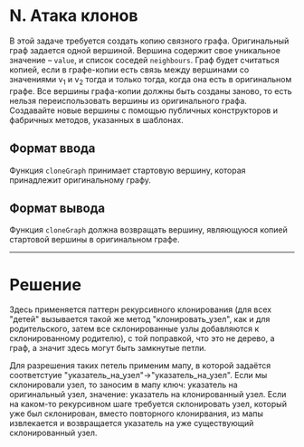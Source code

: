 # N. Атака клонов

В этой задаче требуется создать копию связного графа. Оригинальный граф задается одной вершиной. Вершина содержит свое уникальное значение – `value`, и список соседей `neighbours`. Граф будет считаться копией, если в графе-копии есть связь между вершинами со значениями v<sub>1</sub> и v<sub>2</sub> тогда и только тогда, когда она есть в оригинальном графе. Все вершины графа-копии должны быть созданы заново, то есть нельзя переиспользовать вершины из оригинального графа. Создавайте новые вершины с помощью публичных конструкторов и фабричных методов, указанных в шаблонах.

## Формат ввода

Функция `cloneGraph` принимает стартовую вершину, которая принадлежит оригинальному графу.

## Формат вывода

Функция `cloneGraph` должна возвращать вершину, являющуюся копией стартовой вершины в оригинальном графе.

---
# Решение

Здесь применяется паттерн рекурсивного клонирования (для всех "детей" вызывается такой же метод "клонировать_узел", как и для родительского, затем все склонированные узлы добавляются к склонированному родителю), с той поправкой, что это не дерево, а граф, а значит здесь могут быть замкнутые петли.

Для разрешения таких петель применим мапу, в которой задаётся соответстуие "указатель_на_узел"->"указатель_на_узел". Если мы склонировали узел, то заносим в мапу ключ: указатель на оригинальный узел, значение: указатель на клонированный узел. Если на каком-то рекурсивном шаге требуется склонировать узел, который уже был склонирован, вместо повторного клонирвания, из мапы извлекается и возвращается указатель на уже существующий склонированный узел.
